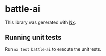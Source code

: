 # battle-ai

This library was generated with [Nx](https://nx.dev).

## Running unit tests

Run `nx test battle-ai` to execute the unit tests.
